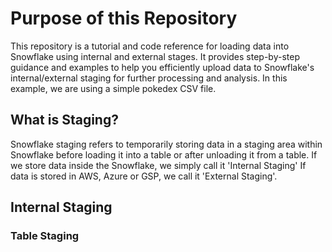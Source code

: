 # Purpose of this Repository
This repository is a tutorial and code reference for loading data into Snowflake using internal and external stages. It provides step-by-step guidance and examples to help you efficiently upload data to Snowflake's internal/external staging  for further processing and analysis. In this example, we are using a simple pokedex CSV file. 

## What is Staging? 
Snowflake staging refers to temporarily storing data in a staging area within Snowflake before loading it into a table or after unloading it from a table. If we store data inside the Snowflake, we simply call it 'Internal Staging' If data is stored in AWS, Azure or GSP, we call it 'External Staging'. 

## Internal Staging
### Table Staging 
